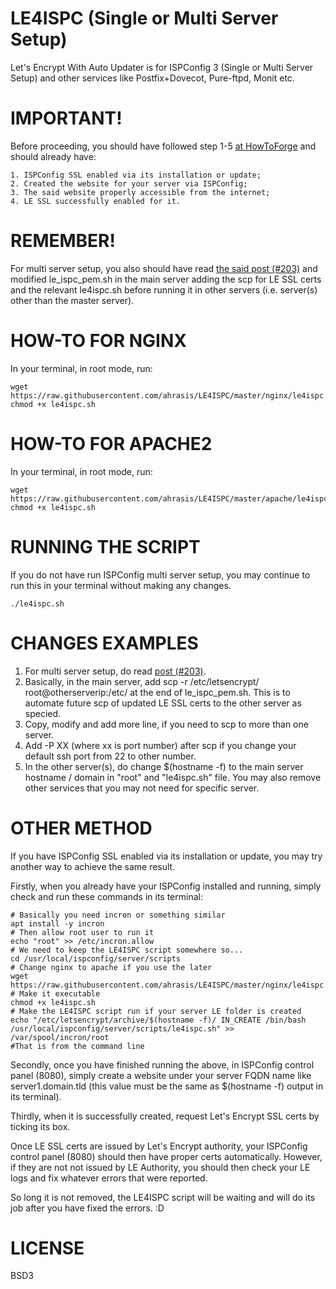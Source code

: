 # LE4ISPC (Single or Multi Server Setup)
Let's Encrypt With Auto Updater is for ISPConfig 3 (Single or Multi Server Setup) and other services like Postfix+Dovecot, Pure-ftpd, Monit etc.

# IMPORTANT! 
Before proceeding, you should have followed step 1-5 [at HowToForge](https://www.howtoforge.com/community/threads/securing-ispconfig-3-control-panel-port-8080-with-lets-encrypt-free-ssl.75554/) and should already have:
```
1. ISPConfig SSL enabled via its installation or update; 
2. Created the website for your server via ISPConfig;
3. The said website properly accessible from the internet;
4. LE SSL successfully enabled for it.
```

# REMEMBER!
For multi server setup, you also should have read [the said post (#203)](https://www.howtoforge.com/community/threads/securing-ispconfig-3-control-panel-port-8080-with-lets-encrypt-free-ssl.75554/page-11#post-368888) and modified le_ispc_pem.sh in the main server adding the scp for LE SSL certs and the relevant le4ispc.sh before running it in other servers (i.e. server(s) other than the master server).

# HOW-TO FOR NGINX
In your terminal, in root mode, run:
```
wget https://raw.githubusercontent.com/ahrasis/LE4ISPC/master/nginx/le4ispc.sh
chmod +x le4ispc.sh
```

# HOW-TO FOR APACHE2
In your terminal, in root mode, run:
```
wget https://raw.githubusercontent.com/ahrasis/LE4ISPC/master/apache/le4ispc.sh
chmod +x le4ispc.sh
```

# RUNNING THE SCRIPT
If you do not have run ISPConfig multi server setup, you may continue to run this in your terminal without making any changes.
```
./le4ispc.sh
```

# CHANGES EXAMPLES
1. For multi server setup, do read [post (#203)](https://www.howtoforge.com/community/threads/securing-ispconfig-3-control-panel-port-8080-with-lets-encrypt-free-ssl.75554/page-11#post-368888).
2. Basically, in the main server, add scp -r /etc/letsencrypt/ root@otherserverip:/etc/ at the end of le_ispc_pem.sh. This is to automate future scp of updated LE SSL certs to the other server as specied.
3. Copy, modify and add more line, if you need to scp to more than one server.
4. Add -P XX (where xx is port number) after scp if you change your default ssh port from 22 to other number.
5. In the other server(s), do change $(hostname -f) to the main server hostname / domain in "root" and "le4ispc.sh" file. You may also remove other services that you may not need for specific server.


# OTHER METHOD
If you have ISPConfig SSL enabled via its installation or update, you may try another way to achieve the same result.

Firstly, when you already have your ISPConfig installed and running, simply check and run these commands in its terminal:
```
# Basically you need incron or something similar
apt install -y incron
# Then allow root user to run it
echo "root" >> /etc/incron.allow
# We need to keep the LE4ISPC script somewhere so...
cd /usr/local/ispconfig/server/scripts
# Change nginx to apache if you use the later
wget https://raw.githubusercontent.com/ahrasis/LE4ISPC/master/nginx/le4ispc.sh
# Make it executable
chmod +x le4ispc.sh
# Make the LE4ISPC script run if your server LE folder is created
echo "/etc/letsencrypt/archive/$(hostname -f)/ IN_CREATE /bin/bash /usr/local/ispconfig/server/scripts/le4ispc.sh" >> /var/spool/incron/root
#That is from the command line
```
Secondly, once you have finished running the above, in ISPConfig control panel (8080), simply create a website under your server FQDN name like server1.domain.tld (this value must be the same as $(hostname -f) output in its terminal).

Thirdly, when it is successfully created, request Let's Encrypt SSL certs by ticking its box.

Once LE SSL certs are issued by Let's Encrypt authority, your ISPConfig control panel (8080) should then have proper certs automatically. However, if they are not not issued by LE Authority, you should then check your LE logs and fix whatever errors that were reported.

So long it is not removed, the LE4ISPC script will be waiting and will do its job after you have fixed the errors. :D


# LICENSE
BSD3
